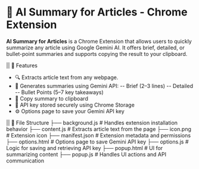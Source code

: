# 🧠 AI Summary for Articles - Chrome Extension

**AI Summary for Articles** is a Chrome Extension that allows users to quickly summarize any article using Google Gemini AI. It offers brief, detailed, or bullet-point summaries and supports copying the result to your clipboard.



|| 🚀 Features

- 🔍 Extracts article text from any webpage.
- 🤖 Generates summaries using Gemini API:
   -- Brief (2–3 lines)
   -- Detailed
   -- Bullet Points (5–7 key takeaways)
- 📝 Copy summary to clipboard
- 🔐 API key stored securely using Chrome Storage
- ⚙️ Options page to save your Gemini API key

|| 📁 File Structure
├── background.js # Handles extension installation behavior
├── content.js # Extracts article text from the page
├── icon.png # Extension icon
├── manifest.json # Extension metadata and permissions
├── options.html # Options page to save Gemini API key
├── options.js # Logic for saving and retrieving API key
├── popup.html # UI for summarizing content
├── popup.js # Handles UI actions and API communication


